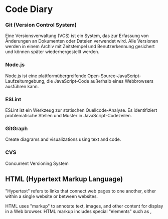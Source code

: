 # Code Diary

### Git (Version Control System)
Eine Versionsverwaltung (VCS) ist ein System, das zur Erfassung von Änderungen an Dokumenten oder Dateien verwendet wird. 
Alle Versionen werden in einem Archiv mit Zeitstempel und Benutzerkennung gesichert und können später wiederhergestellt werden.



### Node.js
Node.js ist eine plattformübergreifende Open-Source-JavaScript-Laufzeitumgebung, 
die JavaScript-Code außerhalb eines Webbrowsers ausführen kann.



### ESLint
ESLint ist ein Werkzeug zur statischen Quellcode-Analyse. 
Es identifiziert problematische Stellen und Muster in JavaScript-Codezeilen.



### GitGraph
Create diagrams and visualizations using text and code.


### CVS
Concurrent Versioning System


## HTML (Hypertext Markup Language)
"Hypertext" refers to links that connect web pages to one another, either within a single website or between websites.

HTML uses "markup" to annotate text, images, and other content for display in a Web browser. HTML markup includes special "elements" such as <head>, <title>, <body>, <header>, <footer> and many others.

### Syntax
The syntax is the grammar of the HTML code.

### Semantik
** Semantics describes the meaning of the elements of the code. **